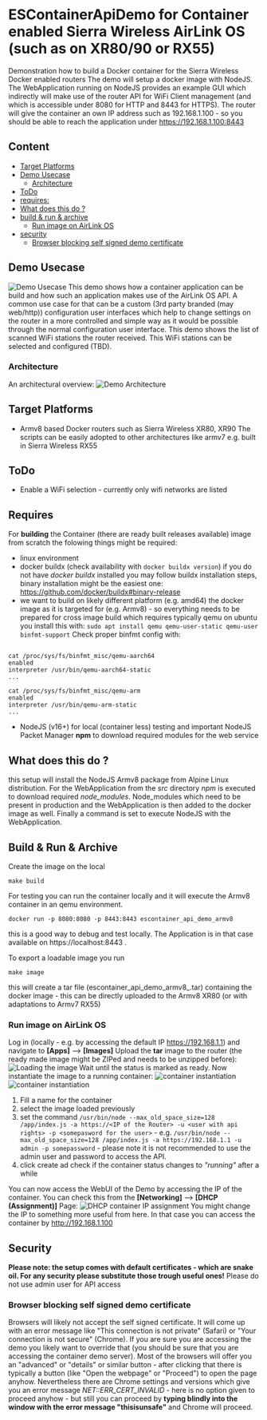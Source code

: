 # ESContainerApiDemo for Container enabled Sierra Wireless AirLink OS (such as on XR80/90 or RX55) 
Demonstration how to build a Docker container for the Sierra Wireless Docker enabled routers
The demo will setup a docker image with NodeJS. The WebApplication running on NodeJS provides an example GUI which indirectly will make use of the router API for WiFi Client management (and which is accessible under 8080 for HTTP and 8443 for HTTPS).
The router will give the container an own IP address such as 192.168.1.100 - so you should be able to reach the application under https://192.168.1.100:8443

## Content
  * [Target Platforms](#user-content-target-platforms)
  * [Demo Usecase](#user-content-demo-usecase)
    + [Architecture](#user-content-architecture)
  * [ToDo](#user-content-todo)
  * [requires:](#user-content-requires)
  * [What does this do ?](#user-content-what-does-this-do-)
  * [build & run & archive](#user-content-build--run--archive)
    + [Run image on AirLink OS](#user-content-run-image-on-airlink-os)
  * [security](#user-content-security)
    + [Browser blocking self signed demo certificate](#user-content-browser-blocking-self-signed-demo-certificate)

## Demo Usecase
![Demo Usecase](/doc/ESContainerAPIDemoUsecase.png)
This demo shows how a container application can be build and how such an application makes use of the AirLink OS API. A common use case for that can be a custom (3rd party branded (may web/http)) configuration user interfaces which help to change settings on the router in a more controlled and simple way as it would be possible through the normal configuration user interface. This demo shows the list of scanned WiFi stations the router received. This WiFi stations can be selected and configured (TBD).

### Architecture
An architectural overview:
![Demo Architecture](/doc/ESContainerDemoApp.png)

## Target Platforms
- Armv8 based Docker routers such as Sierra Wireless XR80, XR90
The scripts can be easily adopted to other architectures like armv7 e.g. built in Sierra Wireless RX55 

## ToDo
- Enable a WiFi selection - currently only wifi networks are listed

## Requires
For **building** the Container (there are ready built releases available) image from scratch the folowing things might be required:
- linux environment
- docker buildx   (check availability with ```docker buildx version```) if you do not have *docker buildx* installed you may follow buildx installation steps, binary installation might be the easiest one:
https://github.com/docker/buildx#binary-release
- we want to build on likely different platform (e.g. amd64) the docker image as it is targeted for (e.g. Armv8) - so everything needs to be prepared for cross image build which requires typically qemu on ubuntu you install this with: ```sudo apt install qemu qemu-user-static qemu-user binfmt-support``` 
Check proper binfmt config with:

```

cat /proc/sys/fs/binfmt_misc/qemu-aarch64
enabled
interpreter /usr/bin/qemu-aarch64-static
...
 
cat /proc/sys/fs/binfmt_misc/qemu-arm
enabled
interpreter /usr/bin/qemu-arm-static
...
```
- NodeJS (v16+) for local (container less) testing and important NodeJS Packet Manager **npm** to download required modules for the web service

## What does this do ?
this setup will install the NodeJS Armv8 package from Alpine Linux distribution. For the WebApplication from the *src* directory *npm* is executed to download required *node_modules*. Node_modules which need to be present in production and the WebApplication is then added to the docker image as well.
Finally a command is set to execute NodeJS with the WebApplication.

## Build & Run & Archive
Create the image on the local 
```
make build
```
For testing you can run the container locally and it will execute the Armv8 container in an qemu environment.
```
docker run -p 8080:8080 -p 8443:8443 escontainer_api_demo_armv8
```
this is a good way to debug and test locally. The Application is in that case available on https://localhost:8443 .

To export a loadable image you run

```
make image
```
this will create a tar file (escontainer_api_demo_armv8_<date>.tar) containing the docker image - this can be directly uploaded to the Armv8 XR80 (or with adaptations to Armv7 RX55)

### Run image on AirLink OS
Log in (locally - e.g. by accessing the default IP https://192.168.1.1) and navigate to **[Apps]** --> **[Images]**
Upload the **tar** image to the router (the ready made image might be ZIPed and needs to be unzipped before):
![Loading the image](/doc/image_loading_screenshot.png)
Wait until the status is marked as ready.
Now instantiate the image to a running container:
![container instantiation](/doc/container_creation_screenshot.png)
![container instantiation](/doc/container_creation2_screenshot.png)
1. Fill a name for the container
2. select the image loaded previously
3. set the command ```/usr/bin/node --max_old_space_size=128 /app/index.js -a https://<IP of the Router> -u <user with api rights> -p <somepasword for the user>``` - e.g. ```/usr/bin/node --max_old_space_size=128 /app/index.js -a https://192.168.1.1 -u admin -p somepassword``` - please note it is not recommended to use the admin user and password to access the API.
4. click create ad check if the container status changes to *"running"* after a while

You can now access the WebUI of the Demo by accessing the IP of the container. You can check this from the **[Networking]** --> **[DHCP (Assignment)]** Page:
![DHCP container IP assignment](/doc/networking_dhcp_screenshot.png)
You might change the IP to something more useful from here.
In that case you can access the container by http://192.168.1.100


## Security
__Please note: the setup comes with default certificates - which are snake oil. For any security please substitute those trough useful ones!__
Please do not use admin user for API access

### Browser blocking self signed demo certificate
Browsers will likely not accept the self signed certificate. It will come up with an error message like "This connection is not private" (Safari) or "Your connection is not secure" (Chrome). 
If you are sure you are accessing the demo you likely want to override that (you should be sure that you are accessing the container demo server).
Most of the browsers will offer you an "advanced" or "details" or similar button - after clicking that there is typically a button (like "Open the webpage" or "Proceed") to open the page anyhow. Nevertheless there are Chrome settings and versions which give you an error message *NET::ERR_CERT_INVALID* - here is no option given to proceed anyhow - but still you can proceed by __typing blindly into the window with the error message "thisisunsafe"__ and Chrome will proceed. 
